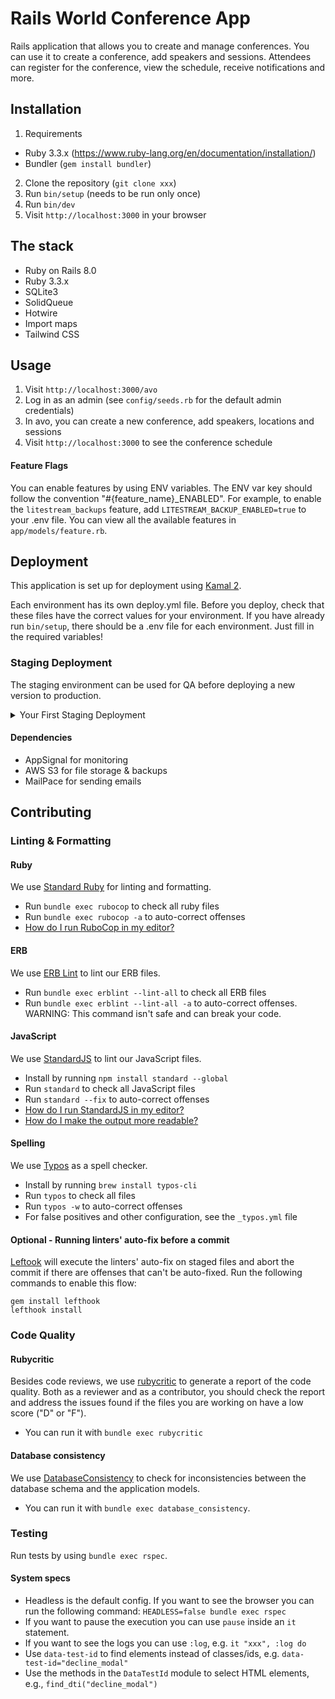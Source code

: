 # Rails World Conference App

Rails application that allows you to create and manage conferences. You can use it to create a conference, add speakers and sessions. Attendees can register for the conference, view the schedule, receive notifications and more.

## Installation

1. Requirements
  - Ruby 3.3.x (https://www.ruby-lang.org/en/documentation/installation/)
  - Bundler (`gem install bundler`)
2. Clone the repository (`git clone xxx`)
3. Run `bin/setup` (needs to be run only once)
4. Run `bin/dev`
5. Visit `http://localhost:3000` in your browser

## The stack

- Ruby on Rails 8.0
- Ruby 3.3.x
- SQLite3
- SolidQueue
- Hotwire
- Import maps
- Tailwind CSS

## Usage

1. Visit `http://localhost:3000/avo`
2. Log in as an admin (see `config/seeds.rb` for the default admin credentials)
3. In avo, you can create a new conference, add speakers, locations and sessions
4. Visit `http://localhost:3000` to see the conference schedule

#### Feature Flags

You can enable features by using ENV variables. The ENV var key should follow the convention "#{feature_name}_ENABLED". For example, to enable the `litestream_backups` feature, add `LITESTREAM_BACKUP_ENABLED=true` to your .env file. You can view all the available features in `app/models/feature.rb`.

## Deployment

This application is set up for deployment using [Kamal 2](https://kamal-deploy.org/).

Each environment has its own deploy.yml file. Before you deploy, check that these files have the correct values for your environment. If you have already run `bin/setup`, there should be a .env file for each environment. Just fill in the required variables!

### Staging Deployment

The staging environment can be used for QA before deploying a new version to production.

<details>
<summary>Your First Staging Deployment</summary>
Currently, the staging environment is set up to use AppSignal, MailPace, Avo, and Amazon for storage.

Make sure all your environment variables are present in the `.env.staging` file. Kamal only loads variables from your shell environment (ENV), not from dotenv `.env` files [as discussed here](https://github.com/basecamp/kamal/discussions/977).

You can use the `dotenv` command before Kamal commands to load variables from your `.env.staging` file. Check if all variables are present with:

```bash
dotenv -f ".env.staging" kamal secrets print -d staging
```

When all variables are present, you can deploy. **Important!**: You must commit your changes before Kamal picks them up.

```bash
dotenv -f ".env.staging" kamal deploy -d staging
```
</details>


#### Dependencies

- AppSignal for monitoring
- AWS S3 for file storage & backups
- MailPace for sending emails

## Contributing

### Linting & Formatting

#### Ruby

We use [Standard Ruby](https://github.com/standardrb/standard) for linting and formatting.
- Run `bundle exec rubocop` to check all ruby files
- Run `bundle exec rubocop -a` to auto-correct offenses
- [How do I run RuboCop in my editor?](https://docs.rubocop.org/rubocop/1.25/integration_with_other_tools.html#editor-integration)

#### ERB

We use [ERB Lint](https://github.com/Shopify/erb-lint) to lint our ERB files.
- Run `bundle exec erblint --lint-all` to check all ERB files
- Run `bundle exec erblint --lint-all -a` to auto-correct offenses. WARNING: This command isn't safe and can break your code.

#### JavaScript

We use [StandardJS](https://standardjs.com/) to lint our JavaScript files.
- Install by running `npm install standard --global`
- Run `standard` to check all JavaScript files
- Run `standard --fix` to auto-correct offenses
- [How do I run StandardJS in my editor?](https://standardjs.com/#are-there-text-editor-plugins)
- [How do I make the output more readable?](https://github.com/standard/standard?tab=readme-ov-file#how-do-i-make-the-output-all-colorful-and-pretty)

#### Spelling

We use [Typos](https://github.com/crate-ci/typos) as a spell checker.
- Install by running `brew install typos-cli`
- Run `typos` to check all files
- Run `typos -w` to auto-correct offenses
- For false positives and other configuration, see the `_typos.yml` file

#### Optional - Running linters' auto-fix before a commit

[Leftook](https://github.com/evilmartians/lefthook) will execute the linters' auto-fix on staged files and abort the commit if there are offenses that can't be auto-fixed.
Run the following commands to enable this flow:

```
gem install lefthook
lefthook install
```

### Code Quality

#### Rubycritic

Besides code reviews, we use [rubycritic](https://github.com/whitesmith/rubycritic) to generate a report of the code quality. Both as a reviewer and as a contributor, you should check the report and address the issues found if the files you are working on have a low score ("D" or "F").
- You can run it with `bundle exec rubycritic`

#### Database consistency

We use [DatabaseConsistency](https://github.com/djezzzl/database_consistency) to check for inconsistencies between the database schema and the application models.
- You can run it with `bundle exec database_consistency`.

### Testing

Run tests by using `bundle exec rspec`.

#### System specs

- Headless is the default config. If you want to see the browser you can run the following command: `HEADLESS=false bundle exec rspec`
- If you want to pause the execution you can use `pause` inside an `it` statement.
- If you want to see the logs you can use `:log`, e.g. `it "xxx", :log do`
- Use `data-test-id` to find elements instead of classes/ids, e.g. `data-test-id="decline_modal"`
- Use the methods in the `DataTestId` module to select HTML elements, e.g., `find_dti("decline_modal")`
